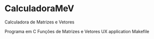 # CalculadoraMeV
Calculadora de Matrizes e Vetores

Programa em C 
Funções de Matrizes e Vetores
UX application
Makefile
